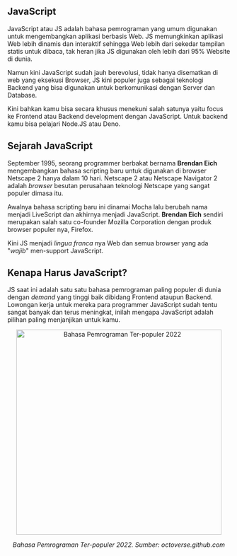 ## JavaScript

JavaScript atau JS adalah bahasa pemrograman yang umum digunakan untuk mengembangkan aplikasi berbasis Web. JS memungkinkan aplikasi Web lebih dinamis dan interaktif sehingga Web lebih dari sekedar tampilan statis untuk dibaca, tak heran jika JS digunakan oleh lebih dari 95% Website di dunia.

Namun kini JavaScript sudah jauh berevolusi, tidak hanya disematkan di web yang eksekusi Browser, JS kini populer juga sebagai teknologi Backend yang bisa digunakan untuk berkomunikasi dengan Server dan Database.

Kini bahkan kamu bisa secara khusus menekuni salah satunya yaitu focus ke Frontend atau Backend development dengan JavaScript. Untuk backend kamu bisa pelajari Node.JS atau Deno.

## Sejarah JavaScript

September 1995, seorang programmer berbakat bernama **Brendan Eich** mengembangkan bahasa scripting baru untuk digunakan di browser Netscape 2 hanya dalam 10 hari. Netscape 2 atau Netscape Navigator 2 adalah *browser* besutan perusahaan teknologi Netscape yang sangat populer dimasa itu.

Awalnya bahasa scripting baru ini dinamai Mocha lalu berubah nama menjadi LiveScript dan akhirnya menjadi JavaScript. **Brendan Eich** sendiri merupakan salah satu co-founder Mozilla Corporation dengan produk browser populer nya, Firefox.

Kini JS menjadi _lingua franca_ nya Web dan semua browser yang ada "_wajib_" men-support JavaScript.

## Kenapa Harus JavaScript?

JS saat ini adalah satu satu bahasa pemrograman paling populer di dunia dengan _demand_ yang tinggi baik dibidang Frontend ataupun Backend. Lowongan kerja untuk mereka para programmer JavaScript sudah tentu sangat banyak dan terus meningkat, inilah mengapa JavaScript adalah pilihan paling menjanjikan untuk kamu.

<div align="center">
<img width="464" alt="Bahasa Pemrograman Ter-populer 2022" src="https://user-images.githubusercontent.com/3906229/210478432-bf7806a8-def4-4781-9683-88d12f656f95.PNG">
</div>

<p align="center"><i>Bahasa Pemrograman Ter-populer 2022. Sumber: octoverse.github.com</i></p>

